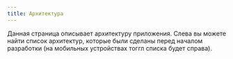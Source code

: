 ```yaml
---
title: Архитектура
---
```


Данная страница описывает архитектуру приложения. Слева вы можете найти список архитектур, которые были сделаны перед началом разработки (на мобильных устройствах тоггл списка будет справа).
